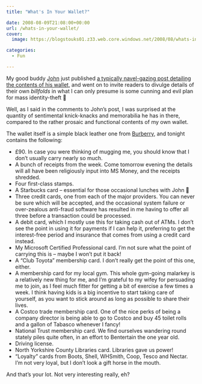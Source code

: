 ```yaml
---
title: "What's In Your Wallet?"

date: 2008-08-09T21:08:00+00:00
url: /whats-in-your-wallet/
cover: 
  image: https://blogstouks01.z33.web.core.windows.net/2008/08/whats-in-your-wallet_2746862973_o-1.jpg

categories:
  - Fun

---
```

My good buddy [John][1] just published [a typically navel-gazing post detailing the contents of his wallet][2], and went on to invite readers to divulge details of their own _billfolds_ in what I can only presume is some cunning and evil plan for mass identity-theft 🙂

Well, as I said in the comments to John’s post, I was surprised at the quantity of sentimental knick-knacks and memorabilia he has in there, compared to the rather prosaic and functional contents of my own wallet.

The wallet itself is a simple black leather one from [Burberry][3], and tonight contains the following:

* £90. In case you were thinking of mugging me, you should know that I don’t usually carry nearly so much.
* A bunch of receipts from the week. Come tomorrow evening the details will all have been religiously input into MS Money, and the receipts shredded.
* Four first-class stamps.
* A Starbucks card – essential for those occasional lunches with John 🙂
* Three credit cards, one from each of the major providers. You can never be sure which will be accepted, and the occasional system failure or over-zealous anti-fraud software has resulted in me having to offer all three before a transaction could be processed.
* A debit card, which I mostly use this for taking cash out of ATMs. I don’t see the point in using it for payments if I can help it, preferring to get the interest-free period and insurance that comes from using a credit card instead.
* My Microsoft Certified Professional card. I’m not sure what the point of carrying this is – maybe I won’t put it back!
* A “Club Toyota” membership card. I don’t really get the point of this one, either.
* A membership card for my local gym. This whole gym-going malarkey is a relatively new thing for me, and I’m grateful to my wifey for persuading me to join, as I feel much fitter for getting a bit of exercise a few times a week. I think having kids is a big incentive to start taking care of yourself, as you want to stick around as long as possible to share their lives.
* A Costco trade membership card. One of the nice perks of being a company director is being able to go to Costco and buy 45 toilet rolls and a gallon of Tabasco whenever I fancy!
* National Trust membership card. We find ourselves wandering round stately piles quite often, in an effort to Bentertain the one year old.
* Driving license.
* North Yorkshire County Libraries card. Libraries gave us power!
* “Loyalty” cards from Boots, Shell, WHSmith, Coop, Tesco and Nectar. I’m not very loyal, but I don’t look a gift horse in the mouth.

And that’s your lot. Not very interesting really, eh?

 [1]: http://www.johnsadventures.com
 [2]: http://www.johnsadventures.com/archives/2008/08/the-contents-of-my-wallet.html
 [3]: http://www.burberry.com